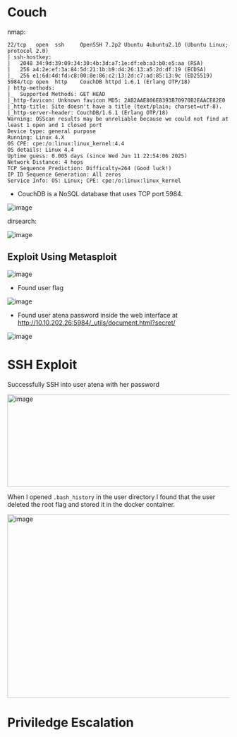 
# Couch

nmap: 
```
22/tcp   open  ssh     OpenSSH 7.2p2 Ubuntu 4ubuntu2.10 (Ubuntu Linux; protocol 2.0)
| ssh-hostkey:
|   2048 34:9d:39:09:34:30:4b:3d:a7:1e:df:eb:a3:b0:e5:aa (RSA)
|   256 a4:2e:ef:3a:84:5d:21:1b:b9:d4:26:13:a5:2d:df:19 (ECDSA)
|_  256 e1:6d:4d:fd:c8:00:8e:86:c2:13:2d:c7:ad:85:13:9c (ED25519)
5984/tcp open  http    CouchDB httpd 1.6.1 (Erlang OTP/18)
| http-methods:
|_  Supported Methods: GET HEAD
|_http-favicon: Unknown favicon MD5: 2AB2AAE806E8393B70970B2EAACE82E0
|_http-title: Site doesn't have a title (text/plain; charset=utf-8).
|_http-server-header: CouchDB/1.6.1 (Erlang OTP/18)
Warning: OSScan results may be unreliable because we could not find at least 1 open and 1 closed port
Device type: general purpose
Running: Linux 4.X
OS CPE: cpe:/o:linux:linux_kernel:4.4
OS details: Linux 4.4
Uptime guess: 0.005 days (since Wed Jun 11 22:54:06 2025)
Network Distance: 4 hops
TCP Sequence Prediction: Difficulty=264 (Good luck!)
IP ID Sequence Generation: All zeros
Service Info: OS: Linux; CPE: cpe:/o:linux:linux_kernel
```

* CouchDB is a NoSQL database that uses TCP port 5984.


![image](https://github.com/user-attachments/assets/b71c408d-e6d4-4da1-a21b-3aa62fc1305f)


dirsearch:


![image](https://github.com/user-attachments/assets/29328a7a-e865-4b63-9e43-b79822ed2ac9)


## Exploit Using Metasploit

![image](https://github.com/user-attachments/assets/50280ce6-2bee-4a0b-bedc-1281a5cd7292)


- Found user flag


![image](https://github.com/user-attachments/assets/7345d18b-cb6c-4734-b26a-e22f090b8dd9)


- Found user atena password inside the web interface at http://10.10.202.26:5984/_utils/document.html?secret/


![image](https://github.com/user-attachments/assets/5b828a83-e2c2-47b1-abd1-5a5bd055c63e)

# SSH Exploit

Successfully SSH into user atena with her password

<img width="558" height="210" alt="image" src="https://github.com/user-attachments/assets/0f1897a1-f19b-4737-a28b-f8eb24946041" />



When I opened ```.bash_history``` in the user directory I found that the user deleted the root flag and stored it in the docker container.


<img width="645" height="416" alt="image" src="https://github.com/user-attachments/assets/30e4d7e7-d3eb-465f-9bb5-e4cc3c33db1f" />


# Priviledge Escalation


